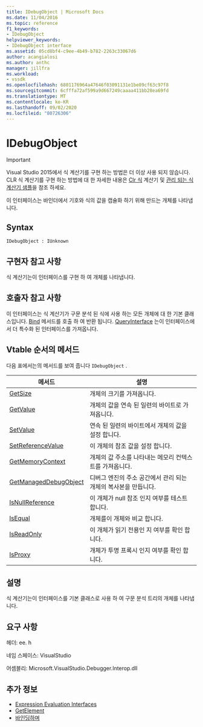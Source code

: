 ```yaml
---
title: IDebugObject | Microsoft Docs
ms.date: 11/04/2016
ms.topic: reference
f1_keywords:
- IDebugObject
helpviewer_keywords:
- IDebugObject interface
ms.assetid: 05cd8bf4-c9ee-4b49-b782-2263c33067d6
author: acangialosi
ms.author: anthc
manager: jillfra
ms.workload:
- vssdk
ms.openlocfilehash: 6801176964a47646f03091131e1be89cf63c97f8
ms.sourcegitcommit: 6cfffa72af599a9d667249caaaa411bb28ea69fd
ms.translationtype: MT
ms.contentlocale: ko-KR
ms.lasthandoff: 09/02/2020
ms.locfileid: "80726306"
---
```

# <a name="idebugobject"></a>IDebugObject
> [!IMPORTANT]
> Visual Studio 2015에서 식 계산기를 구현 하는 방법은 더 이상 사용 되지 않습니다. CLR 식 계산기를 구현 하는 방법에 대 한 자세한 내용은 [Clr 식](https://github.com/Microsoft/ConcordExtensibilitySamples/wiki/CLR-Expression-Evaluators) 계산기 및 [관리 되는 식 계산기 샘플](https://github.com/Microsoft/ConcordExtensibilitySamples/wiki/Managed-Expression-Evaluator-Sample)을 참조 하세요.

 이 인터페이스는 바인더에서 기호와 식의 값을 캡슐화 하기 위해 만드는 개체를 나타냅니다.

## <a name="syntax"></a>Syntax

```
IDebugObject : IUnknown
```

## <a name="notes-for-implementers"></a>구현자 참고 사항
 식 계산기는이 인터페이스를 구현 하 여 개체를 나타냅니다.

## <a name="notes-for-callers"></a>호출자 참고 사항
 이 인터페이스는 식 계산기가 구문 분석 된 식에 사용 하는 모든 개체에 대 한 기본 클래스입니다. [Bind](../../../extensibility/debugger/reference/idebugbinder-bind.md) 메서드를 호출 하 여 반환 됩니다. [QueryInterface](/cpp/atl/queryinterface) 는이 인터페이스에서 더 특수화 된 인터페이스를 가져옵니다.

## <a name="methods-in-vtable-order"></a>Vtable 순서의 메서드
 다음 표에서는의 메서드를 보여 줍니다 `IDebugObject` .

|메서드|설명|
|------------|-----------------|
|[GetSize](../../../extensibility/debugger/reference/idebugobject-getsize.md)|개체의 크기를 가져옵니다.|
|[GetValue](../../../extensibility/debugger/reference/idebugobject-getvalue.md)|개체의 값을 연속 된 일련의 바이트로 가져옵니다.|
|[SetValue](../../../extensibility/debugger/reference/idebugobject-setvalue.md)|연속 된 일련의 바이트에서 개체의 값을 설정 합니다.|
|[SetReferenceValue](../../../extensibility/debugger/reference/idebugobject-setreferencevalue.md)|이 개체의 참조 값을 설정 합니다.|
|[GetMemoryContext](../../../extensibility/debugger/reference/idebugobject-getmemorycontext.md)|개체의 값 주소를 나타내는 메모리 컨텍스트를 가져옵니다.|
|[GetManagedDebugObject](../../../extensibility/debugger/reference/idebugobject-getmanageddebugobject.md)|디버그 엔진의 주소 공간에서 관리 되는 개체의 복사본을 만듭니다.|
|[IsNullReference](../../../extensibility/debugger/reference/idebugobject-isnullreference.md)|이 개체가 null 참조 인지 여부를 테스트 합니다.|
|[IsEqual](../../../extensibility/debugger/reference/idebugobject-isequal.md)|개체를이 개체와 비교 합니다.|
|[IsReadOnly](../../../extensibility/debugger/reference/idebugobject-isreadonly.md)|이 개체가 읽기 전용인 지 여부를 확인 합니다.|
|[IsProxy](../../../extensibility/debugger/reference/idebugobject-isproxy.md)|개체가 투명 프록시 인지 여부를 확인 합니다.|

## <a name="remarks"></a>설명
 식 계산기는이 인터페이스를 기본 클래스로 사용 하 여 구문 분석 트리의 개체를 나타냅니다.

## <a name="requirements"></a>요구 사항
 헤더: ee. h

 네임 스페이스: VisualStudio

 어셈블리: Microsoft.VisualStudio.Debugger.Interop.dll

## <a name="see-also"></a>추가 정보
- [Expression Evaluation Interfaces](../../../extensibility/debugger/reference/expression-evaluation-interfaces.md)
- [GetElement](../../../extensibility/debugger/reference/idebugarrayobject-getelement.md)
- [바인딩하며](../../../extensibility/debugger/reference/idebugbinder-bind.md)
